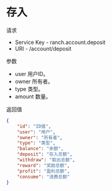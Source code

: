 # 存入

请求
- Service Key - ranch.account.deposit
- URI - /account/deposit

参数
- user 用户ID。
- owner 所有者。
- type 类型。
- amount 数量。

返回值
```json
{
    "id": "ID值",
    "user": "用户",
    "owner": "所有者",
    "type": "类型",
    "balance": "余额",
    "deposit": "存入总额",
    "withdraw": "取出总额",
    "reward": "奖励总额",
    "profit": "盈利总额",
    "consume": "消费总额"
}
```
